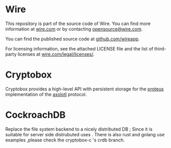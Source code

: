 # Wire

This repository is part of the source code of Wire. You can find more information at [wire.com](https://wire.com) or by contacting opensource@wire.com.

You can find the published source code at [github.com/wireapp](https://github.com/wireapp). 

For licensing information, see the attached LICENSE file and the list of third-party licenses at [wire.com/legal/licenses/](https://wire.com/legal/licenses/).

# Cryptobox

Cryptobox provides a high-level API with persistent storage for the
[proteus][2] implementation of the [axolotl][3] protocol.

[2]: https://github.com/wireapp/proteus
[3]: https://github.com/trevp/axolotl/wiki

# CockroachDB

Replace the file system backend to a nicely distributed DB ; 
Since it is suitable for server side distrubuted uses .
There is also rust and golang use examples ,please check the cryptobox-c 's crdb branch.
